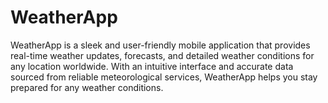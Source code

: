 # WeatherApp
WeatherApp is a sleek and user-friendly mobile application that provides real-time weather updates, forecasts, and detailed weather conditions for any location worldwide. With an intuitive interface and accurate data sourced from reliable meteorological services, WeatherApp helps you stay prepared for any weather conditions.
